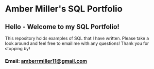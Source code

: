# **Amber Miller's SQL Portfolio**

## Hello - Welcome to my SQL Portfolio!
This repository holds examples of SQL that I have written. Please take a look around and feel free to email me with any questions!
Thank you for stopping by!
### **Email:** amberrmiller11@gmail.com
